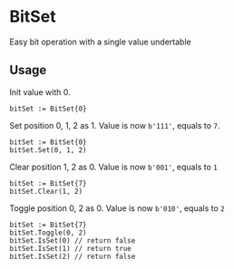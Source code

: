 # BitSet
  Easy bit operation with a single value undertable

## Usage
Init value with 0.
```
bitSet := BitSet{0}
```

Set position 0, 1, 2 as 1. Value is now `b'111'`, equals to `7`.
```
bitSet := BitSet{0}
bitSet.Set(0, 1, 2)
```

Clear position 1, 2 as 0. Value is now `b'001'`, equals to `1`
```
bitSet := BitSet{7}
bitSet.Clear(1, 2)
```

Toggle position 0, 2 as 0. Value is now `b'010'`, equals to `2`
```
bitSet := BitSet{7}
bitSet.Toggle(0, 2)
bitSet.IsSet(0) // return false
bitSet.IsSet(1) // return true
bitSet.IsSet(2) // return false
```


